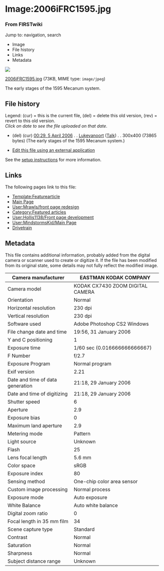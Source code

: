 

# Image:2006iFRC1595.jpg

### From FIRSTwiki

Jump to: navigation, search

  * Image
  * File history
  * Links
  * Metadata

![](/media/7/71/2006iFRC1595.jpg)

[2006iFRC1595.jpg](/media/7/71/2006iFRC1595.jpg "2006iFRC1595.jpg" ) (73KB,
MIME type: `image/jpeg`)

The early stages of the 1595 Mecanum system.

## File history

Legend: (cur) = this is the current file, (del) = delete this old version,
(rev) = revert to this old version.  
_Click on date to see the file uploaded on that date_.

  * (del) (cur) [00:29, 5 April 2006](/media/7/71/2006iFRC1595.jpg "/media/7/71/2006iFRC1595.jpg" ) . . [Lukevanoort](/index.php/User:Lukevanoort "User:Lukevanoort" ) ([Talk](/index.php/User_talk:Lukevanoort "User talk:Lukevanoort" )) . . 300x400 (73865 bytes) (The early stages of the 1595 Mecanum system.)
  

  * [Edit this file using an external application](/index.php?title=Image:2006iFRC1595.jpg&action=edit&externaledit=true&mode=file "Image:2006iFRC1595.jpg" )

See the [setup
instructions](http://meta.wikimedia.org/wiki/Help:External_editors
"http://meta.wikimedia.org/wiki/Help:External_editors" ) for more information.

## Links

The following pages link to this file:

  * [Template:Featurearticle](/index.php/Template:Featurearticle "Template:Featurearticle" )
  * [Main Page](/index.php/Main_Page "Main Page" )
  * [User:Mrawls/front page redesign](/index.php/User:Mrawls/front_page_redesign "User:Mrawls/front page redesign" )
  * [Category:Featured articles](/index.php/Category:Featured_articles "Category:Featured articles" )
  * [User:Hollis1138/Front page development](/index.php/User:Hollis1138/Front_page_development "User:Hollis1138/Front page development" )
  * [User:MindstormsKid/Main Page](/index.php/User:MindstormsKid/Main_Page "User:MindstormsKid/Main Page" )
  * [Drivetrain](/index.php/Drivetrain "Drivetrain" )

## Metadata

This file contains additional information, probably added from the digital
camera or scanner used to create or digitize it. If the file has been modified
from its original state, some details may not fully reflect the modified
image.

Camera manufacturer |  EASTMAN KODAK COMPANY  
---|---  
Camera model |  KODAK CX7430 ZOOM DIGITAL CAMERA  
Orientation |  Normal  
Horizontal resolution |  230 dpi  
Vertical resolution |  230 dpi  
Software used |  Adobe Photoshop CS2 Windows  
File change date and time |  19:56, 31 January 2006  
Y and C positioning |  1  
Exposure time |  1/60 sec (0.016666666666667)  
F Number |  f/2.7  
Exposure Program |  Normal program  
Exif version |  2.21  
Date and time of data generation |  21:18, 29 January 2006  
Date and time of digitizing |  21:18, 29 January 2006  
Shutter speed |  6  
Aperture |  2.9  
Exposure bias |  0  
Maximum land aperture |  2.9  
Metering mode |  Pattern  
Light source |  Unknown  
Flash |  25  
Lens focal length |  5.6 mm  
Color space |  sRGB  
Exposure index |  80  
Sensing method |  One-chip color area sensor  
Custom image processing |  Normal process  
Exposure mode |  Auto exposure  
White Balance |  Auto white balance  
Digital zoom ratio |  0  
Focal length in 35 mm film |  34  
Scene capture type |  Standard  
Contrast |  Normal  
Saturation |  Normal  
Sharpness |  Normal  
Subject distance range |  Unknown  
  
